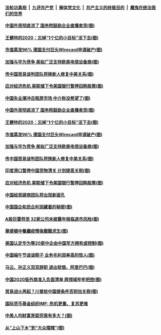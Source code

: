 

####  [法轮功真相](../../../../basic/blob/master/README.md?t=06271131) &nbsp;|&nbsp; [九评共产党](../../../../9ping.md/blob/master/README.md?t=06271131) &nbsp;|&nbsp; [解体党文化](../../../../jtdwh.md/blob/master/README.md?t=06271131)  &nbsp;|&nbsp; [共产主义的终极目的](../../../../gczydzjmd.md/blob/master/README.md?t=06271131) &nbsp;|&nbsp; [魔鬼在统治我们的世界](../../../../mgztzwmdsj.md/blob/master/README.md?t=06271131) 

#### [中国外贸彻底凉了 国务院鼓励企业直播卖货(图)](../pages/p5/937813.md?t=06271131) 

#### [王健林的2020：忘掉“1个亿的小目标”活下去(图)](../pages/p5/937834.md?t=06271131) 

#### [市值蒸发96% 德国支付巨头Wirecard申请破产(图)](../pages/p5/937805.md?t=06271131) 

#### [加强与华为竞争 美拟广泛支持欧美电信设备商(图)](../pages/p5/937802.md?t=06271131) 

#### [传中国贸易谈判团队将换新人修复中美关系(图)](../pages/p5/937793.md?t=06271131) 

#### [应对经济危机 美联储下令美国银行暂停回购股票(图)](../pages/p5/937760.md?t=06271131) 

#### [中国失业潮冲击租房市场 中介称没希望了(图)](../pages/p5/937808.md?t=06271131) 

#### [中国外贸彻底凉了 国务院鼓励企业直播卖货(图)](../pages/p5/937813.md?t=06271131) 

#### [王健林的2020：忘掉“1个亿的小目标”活下去(图)](../pages/p5/937834.md?t=06271131) 

#### [市值蒸发96% 德国支付巨头Wirecard申请破产(图)](../pages/p5/937805.md?t=06271131) 

#### [加强与华为竞争 美拟广泛支持欧美电信设备商(图)](../pages/p5/937802.md?t=06271131) 

#### [传中国贸易谈判团队将换新人修复中美关系(图)](../pages/p5/937793.md?t=06271131) 

#### [印度港口暂停中国货物清关 计划提高关税(图)](../pages/p5/937779.md?t=06271131) 

#### [应对经济危机 美联储下令美国银行暂停回购股票(图)](../pages/p5/937760.md?t=06271131) 

#### [中国经贸磋商团队将出现新面孔](../pages/p5/937736.md?t=06271131) 

#### [中国国企和民企利润藏着的秘密(图)](../pages/p5/937711.md?t=06271131) 

#### [A股巨雷将至 32家公司未披露年报临退市风险(图)](../pages/p5/937727.md?t=06271131) 

#### [華盛頓中餐廳疫情後艱難求生(图)](../pages/p5/937726.md?t=06271131) 

#### [美国认定华为等20家中企由中国军方拥有或控制(图)](../pages/p5/937724.md?t=06271131) 

#### [中国端午节谈谈粽子 业务毛利润率高的惊人(图)](../pages/p5/937695.md?t=06271131) 

#### [马云、孙正义双双辞职 退出软银、阿里巴巴(图)](../pages/p5/937690.md?t=06271131) 

#### [中国2020版外商准入负面清单 两领域牢牢把控(图)](../pages/p5/937687.md?t=06271131) 

#### [贸易战火再起？川普给中国提条件否则加关税(图)](../pages/p5/937682.md?t=06271131) 

#### [国际货币基金组织IMF: 危机更重、复苏更难](../pages/p5/937676.md?t=06271131) 

#### [中美人均财富差距究竟有多大？(图)](../pages/p5/937633.md?t=06271131) 

#### [从“上山下乡”到“大众摆摊”(图)](../pages/p5/937620.md?t=06271131) 

